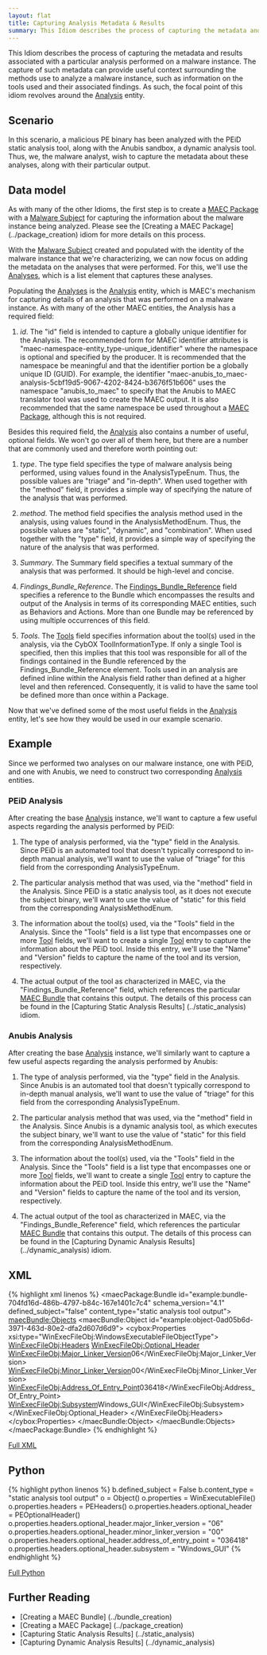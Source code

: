 ```yaml
---
layout: flat
title: Capturing Analysis Metadata & Results
summary: This Idiom describes the process of capturing the metadata and results associated with a particular analysis performed on a malware instance. 
---
```


This Idiom describes the process of capturing the metadata and results associated with a particular analysis performed on a malware instance.  The capture of such metadata can provide useful context surrounding the methods use to analyze a malware instance, such as information on the tools used and their associated findings. As such, the focal point of this idiom revolves around the [Analysis](/data-model/{{site.current_version}}/maecPackage/AnalysisType) entity.

## Scenario

In this scenario, a malicious PE binary has been analyzed with the PEiD static analysis tool, along with the Anubis sandbox, a dynamic analysis tool. Thus, we, the malware analyst, wish to capture the metadata about these analyses, along with their particular output. 

## Data model
As with many of the other Idioms, the first step is to create a [MAEC Package](/data-model/{{site.current_version}}/maecPackage/PackageType) with a [Malware Subject](/data-model/{{site.current_version}}/maecPackage/MalwareSubjectType) for capturing the information about the malware instance being analyzed. Please see the [Creating a MAEC Package] (../package_creation) idiom for more details on this process.

With the [Malware Subject](/data-model/{{site.current_version}}/maecPackage/MalwareSubjectType) created and populated with the identity of the malware instance that we're characterizing, we can now focus on adding the metadata on the analyses that were performed. For this, we'll use the [Analyses](/data-model/{{site.current_version}}/maecPackage/AnalysisListType), which is a list element that captures these analyses. 

Populating the [Analyses](/data-model/{{site.current_version}}/maecPackage/AnalysisListType) is the [Analysis](/data-model/{{site.current_version}}/maecPackage/AnalysisType) entity, which is MAEC's mechanism for capturing details of an analysis that was performed on a malware instance. As with many of the other MAEC entities, the Analysis has a required field:

1.  *id*. The "id" field is intended to capture a globally unique identifier for the Analysis. The recommended form for MAEC identifier attributes is "maec-namespace-entity_type-unique_identifier" where the namespace is optional and specified by the producer.  It is recommended that the namespace be meaningful and that the identifier portion be a globally unique ID (GUID).  For example, the identifier "maec-anubis_to_maec-analysis-5cbf19d5-9067-4202-8424-b3676f51b606" uses the namespace "anubis_to_maec" to specify that the Anubis to MAEC translator tool  was used to create the MAEC output.  It is also recommended that the same namespace be used throughout a [MAEC Package](/data-model/{{site.current_version}}/maecPackage/PackageType), although this is not required. 

Besides this required field, the [Analysis](/data-model/{{site.current_version}}/maecPackage/AnalysisType) also contains a number of useful, optional fields. We won't go over all of them here, but there are a number that are commonly used and therefore worth pointing out:

1.	*type*. The type field specifies the type of malware analysis being performed, using values found in the AnalysisTypeEnum. Thus, the possible values are "triage" and "in-depth". When used together with the "method" field, it provides a simple way of specifying the nature of the analysis that was performed.

2.	*method*. The method field specifies the analysis method used in the analysis, using values found in the AnalysisMethodEnum. Thus, the possible values are "static", "dynamic", and "combination". When used together with the "type" field, it provides a simple way of specifying the nature of the analysis that was performed.

3.	*Summary*. The Summary field specifies a textual summary of the analysis that was performed. It should be high-level and concise. 

4.	*Findings_Bundle_Reference*. The [Findings_Bundle_Reference](/data-model/{{site.current_version}}/maecBundle/BundleReferenceType) field specifies a reference to the Bundle which encompasses the results and output of the Analysis in terms of its corresponding MAEC entities, such as Behaviors and Actions. More than one Bundle may be referenced by using multiple occurrences of this field.

5.	*Tools*. The [Tools](/data-model/{{site.current_version}}/maecPackage/ToolListType) field specifies information about the tool(s) used in the analysis, via the CybOX ToolInformationType. If only a single Tool is specified, then this implies that this tool was responsible for all of the findings contained in the Bundle referenced by the Findings_Bundle_Reference element. Tools used in an analysis are defined inline within the Analysis field rather than defined at a higher level and then referenced.  Consequently, it is valid to have the same tool be defined more than once within a Package.

Now that we've defined some of the most useful fields in the [Analysis](/data-model/{{site.current_version}}/maecPackage/AnalysisType) entity, let's see how they would be used in our example scenario.

## Example
Since we performed two analyses on our malware instance, one with PEiD, and one with Anubis, we need to construct two corresponding [Analysis](/data-model/{{site.current_version}}/maecPackage/AnalysisType) entities. 

### PEiD Analysis

After creating the base [Analysis](/data-model/{{site.current_version}}/maecPackage/AnalysisType) instance, we'll want to capture a few useful aspects regarding the analysis performed by PEiD: 

1.	The type of analysis performed, via the "type" field in the Analysis. Since PEiD is an automated tool that doesn't typically correspond to in-depth manual analysis, we'll want to use the value of "triage" for this field from the corresponding AnalysisTypeEnum.

2.	The particular analysis method that was used, via the "method" field in the Analysis. Since PEiD is a static analysis tool, as it does not execute the subject binary, we'll want to use the value of "static" for this field from the corresponding AnalysisMethodEnum.

3.	The information about the tool(s) used, via the "Tools" field in the Analysis. Since the "Tools" field is a list type that encompasses one or more [Tool](/data-model/{{site.current_version}}/cyboxCommon/ToolInformationType) fields, we'll want to create a single [Tool](/data-model/{{site.current_version}}/cyboxCommon/ToolInformationType) entry to capture the information about the PEiD tool. Inside this entry, we'll use the "Name" and "Version" fields to capture the name of the tool and its version, respectively.

4.	The actual output of the tool as characterized in MAEC, via the "Findings_Bundle_Reference" field, which references the particular [MAEC Bundle](/data-model/{{site.current_version}}/maecBundle/BundleType) that contains this output. The details of this process can be found in the [Capturing Static Analysis Results] (../static_analysis) idiom.

### Anubis Analysis

After creating the base [Analysis](/data-model/{{site.current_version}}/maecPackage/AnalysisType) instance, we'll similarly want to capture a few useful aspects regarding the analysis performed by Anubis: 

1.	The type of analysis performed, via the "type" field in the Analysis. Since Anubis is an automated tool that doesn't typically correspond to in-depth manual analysis, we'll want to use the value of "triage" for this field from the corresponding AnalysisTypeEnum.

2.	The particular analysis method that was used, via the "method" field in the Analysis. Since Anubis is a dynamic analysis tool, as which executes the subject binary, we'll want to use the value of "static" for this field from the corresponding AnalysisMethodEnum.

3.	The information about the tool(s) used, via the "Tools" field in the Analysis. Since the "Tools" field is a list type that encompasses one or more [Tool](/data-model/{{site.current_version}}/cyboxCommon/ToolInformationType) fields, we'll want to create a single [Tool](/data-model/{{site.current_version}}/cyboxCommon/ToolInformationType) entry to capture the information about the PEiD tool. Inside this entry, we'll use the "Name" and "Version" fields to capture the name of the tool and its version, respectively.

4.	The actual output of the tool as characterized in MAEC, via the "Findings_Bundle_Reference" field, which references the particular [MAEC Bundle](/data-model/{{site.current_version}}/maecBundle/BundleType) that contains this output. The details of this process can be found in the [Capturing Dynamic Analysis Results] (../dynamic_analysis) idiom.

## XML

{% highlight xml linenos %}
    <maecPackage:Bundle id="example:bundle-704fd16d-486b-4797-b84c-167e1401c7c4" schema_version="4.1" defined_subject="false" content_type="static analysis tool output">
     <maecBundle:Objects>
      <maecBundle:Object id="example:object-0ad05b6d-3971-463d-80e2-dfa2d607d6d9">
        <cybox:Properties xsi:type="WinExecFileObj:WindowsExecutableFileObjectType">
          <WinExecFileObj:Headers>
           <WinExecFileObj:Optional_Header>
            <WinExecFileObj:Major_Linker_Version>06</WinExecFileObj:Major_Linker_Version>
            <WinExecFileObj:Minor_Linker_Version>00</WinExecFileObj:Minor_Linker_Version>
            <WinExecFileObj:Address_Of_Entry_Point>036418</WinExecFileObj:Address_Of_Entry_Point>
            <WinExecFileObj:Subsystem>Windows_GUI</WinExecFileObj:Subsystem>
           </WinExecFileObj:Optional_Header>
          </WinExecFileObj:Headers>
        </cybox:Properties>
       </maecBundle:Object>
     </maecBundle:Objects>
    </maecPackage:Bundle>
{% endhighlight %}

[Full XML](maec_analysis_metadata.xml)
## Python

{% highlight python linenos %}
b.defined_subject = False
b.content_type = "static analysis tool output"
o = Object()
o.properties = WinExecutableFile()
o.properties.headers = PEHeaders()
o.properties.headers.optional_header = PEOptionalHeader()
o.properties.headers.optional_header.major_linker_version = "06"
o.properties.headers.optional_header.minor_linker_version = "00"
o.properties.headers.optional_header.address_of_entry_point = "036418"
o.properties.headers.optional_header.subsystem = "Windows_GUI"
{% endhighlight %}

[Full Python](maec_analysis_metadata.py)

## Further Reading
* [Creating a MAEC Bundle] (../bundle_creation)
* [Creating a MAEC Package] (../package_creation)
* [Capturing Static Analysis Results] (../static_analysis)
* [Capturing Dynamic Analysis Results] (../dynamic_analysis)
